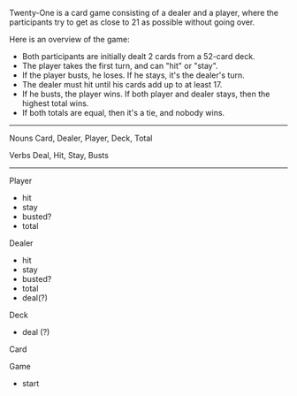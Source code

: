 Twenty-One is a card game consisting of a dealer and a player, where the participants try to get as close to 21 as possible without going over.

Here is an overview of the game:
- Both participants are initially dealt 2 cards from a 52-card deck.
- The player takes the first turn, and can "hit" or "stay".
- If the player busts, he loses. If he stays, it's the dealer's turn.
- The dealer must hit until his cards add up to at least 17.
- If he busts, the player wins. If both player and dealer stays, then the highest total wins.
- If both totals are equal, then it's a tie, and nobody wins.

---

Nouns
Card, Dealer, Player, Deck, Total

Verbs
Deal, Hit, Stay, Busts

---

Player
- hit
- stay
- busted?
- total

Dealer
- hit
- stay
- busted?
- total
- deal(?)

Deck
- deal (?)

Card

Game
- start
